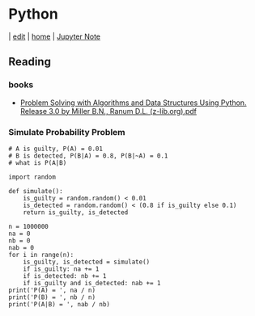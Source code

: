 # Python
| [edit](https://github.com/eecsmap/eecsmap.github.io/edit/main/python.md) | [home](https://eecs.pro) | [Jupyter Note](https://github.com/eecsmap/eecsmap.github.io/blob/main/python.ipynb)

## Reading

### books
- [Problem Solving with Algorithms and Data Structures Using Python. Release 3.0 by Miller B.N., Ranum D.L. (z-lib.org).pdf](https://github.com/eecsmap/eecsmap.github.io/files/8311951/Problem.Solving.with.Algorithms.and.Data.Structures.Using.Python.Release.3.0.by.Miller.B.N.Ranum.D.L.z-lib.org.pdf)



### Simulate Probability Problem

```python3
# A is guilty, P(A) = 0.01
# B is detected, P(B|A) = 0.8, P(B|~A) = 0.1
# what is P(A|B)

import random

def simulate():
    is_guilty = random.random() < 0.01
    is_detected = random.random() < (0.8 if is_guilty else 0.1)
    return is_guilty, is_detected

n = 1000000
na = 0
nb = 0
nab = 0
for i in range(n):
    is_guilty, is_detected = simulate()
    if is_guilty: na += 1
    if is_detected: nb += 1
    if is_guilty and is_detected: nab += 1
print('P(A) = ', na / n)
print('P(B) = ', nb / n)
print('P(A|B) = ', nab / nb)
```
